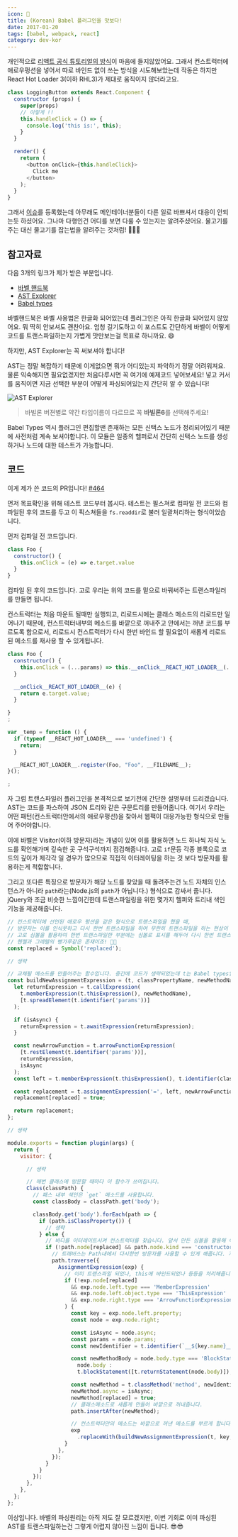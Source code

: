```yaml
---
icon: 🐠
title: (Korean) Babel 플러그인을 맛보다!
date: 2017-01-20
tags: [babel, webpack, react]
category: dev-kor
---
```


개인적으로 [리액트 공식 튜토리얼의 방식](https://facebook.github.io/react/docs/handling-events.html)이 마음에 들지않았어요.
그래서 컨스트럭터에 애로우펑션을 넣어서 따로 바인드 없이 쓰는 방식을 시도해보았는데 작동은 하지만 React Hot Loader 3(이하 RHL3)가 제대로 움직이지 않더라고요.

```js
class LoggingButton extends React.Component {
  constructor (props) {
    super(props)
    // 이렇게 !!
    this.handleClick = () => {
      console.log('this is:', this);
    }
  }

  render() {
    return (
      <button onClick={this.handleClick}>
        Click me
      </button>
    );
  }
}
```

그래서 [이슈](https://github.com/gaearon/react-hot-loader/issues/427)를 등록했는데 아무래도 메인테이너분들이 다른 일로 바쁘셔서 대응이 안되는듯 하셨어요. 그나마 다행인건 어디를 보면 다룰 수 있는지는 알려주셨어요. 물고기를 주는 대신 물고기를 잡는법을 알려주는 것처럼! :fishing_pole_and_fish::fishing_pole_and_fish::fishing_pole_and_fish:

## 참고자료

다음 3개의 링크가 제가 받은 부분입니다.

- [바벨 핸드북](https://github.com/thejameskyle/babel-handbook)
- [AST Explorer](https://astexplorer.net/)
- [Babel types](https://github.com/babel/babel/tree/master/packages/babel-types)

바벨핸드북은 바벨 사용법은 한글화 되어있는데 플러그인은 아직 한글화 되어있지 않았어요. 뭐 딱히 안보셔도 괜찬아요. 엄청 길기도하고 이 포스트도 간단하게 바벨이 어떻게 코드를 트랜스파일하는지 가볍게 맛만보는걸 목표로 하니까요. :smile:

하지만, AST Explorer는 꼭 써보셔야 합니다!

AST는 정말 복잡하기 때문에 이게없으면 뭐가 어디있는지 파악하기 정말 어려워져요. 물론 익숙해지면 필요없겠지만 처음다루시면 꼭 여기에 예제코드 넣어보세요!
넣고 커서를 움직이면 지금 선택한 부분이 어떻게 파싱되어있는지 간단히 알 수 있습니다!

![AST Explorer](/assets/images/ast-explorer.png)

> 바빌론 버젼별로 약간 타입이름이 다르므로 꼭 **바빌론6**를 선택해주세요!

Babel Types 역시 플러그인 편집할땐 존재하는 모든 신택스 노드가 정리되어있기 때문에 사전처럼 계속 보셔야합니다.
이 모듈은 일종의 헬퍼로서 간단히 신택스 노드를 생성하거나 노드에 대한 테스트가 가능합니다.

## 코드

이게 제가 쓴 코드의 PR입니다! [#464](https://github.com/gaearon/react-hot-loader/pull/464/files)

먼저 목표확인을 위해 테스트 코드부터 봅시다. 테스트는 필스쳐로 컴파일 전 코드와 컴파일된 후의 코드를 두고 이 픽스쳐들을 `fs.readdir`로 불러 일괄처리하는 형식이었습니다.

먼저 컴파일 전 코드입니다.

```js
class Foo {
  constructor() {
    this.onClick = (e) => e.target.value
  }
}
```

컴파일 된 후의 코드입니다. 고로 우리는 위의 코드를 밑으로 바꿔써주는 트랜스파일러를 만들면 됩니다.

컨스트럭터는 처음 마운트 될때만 실행되고, 리로드시에는 클래스 메소드의 리로드만 일어나기 때문에, 컨스트럭터내부의 메소드를 바깥으로 꺼내주고 안에서는 꺼낸 코드를 부르도록 함으로서, 리로드시 컨스트럭터가 다시 한번 바인드 할 필요없이 새롭게 리로드된 메소드를 재사용 할 수 있게됩니다.

```js
class Foo {
  constructor() {
    this.onClick = (...params) => this.__onClick__REACT_HOT_LOADER__(...params);
  }

  __onClick__REACT_HOT_LOADER__(e) {
    return e.target.value;
  }

}
;

var _temp = function () {
  if (typeof __REACT_HOT_LOADER__ === 'undefined') {
    return;
  }

  __REACT_HOT_LOADER__.register(Foo, "Foo", __FILENAME__);
}();

;
```

자 그럼 트랜스파일러 플러그인을 본격적으로 보기전에 간단한 설명부터 드리겠습니다. AST는 코드를 파스하여 JSON 트리와 같은 구문트리를 만들어줍니다. 여기서 우리는 어떤 패턴(컨스트럭터안에서의 애로우펑션)을 찾아서 웹팩이 대응가능한 형식으로 만들어 주어야합니다.

이에 바벨은 Visitor(이하 방문자)라는 개념이 있어 이를 활용하면 노드 하나씩 자식 노드를 확인해가며 깊숙한 곳 구석구석까지 점검해줍니다. 고로 `if`문등 각종 블록으로 코드의 깊이가 제각각 일 경우가 많으므로 직접적 이터레이팅을 하는 것 보다 방문자를 활용하는게 적합합니다.

그리고 또다른 특징으로 방문자가 해당 노드를 찾았을 때 돌려주는건 노드 자체의 인스턴스가 아니라 `path`라는(Node.js의 `path`가 아닙니다.) 형식으로 감싸서 줍니다. jQuery와 조금 비슷한 느낌이긴한데 트랜스파일링을 위한 몇가지 헬퍼와 트리내 색인기능을 제공해줍니다.

```js
// 컨스트럭터에 선언된 애로우 펑션을 같은 형식으로 트랜스파일을 했을 때,
// 방문자는 이를 인식못하고 다시 한번 트랜스파일을 하여 무한히 트랜스파일을 하는 현상이 생깁니다.
// 고로 심볼을 활용하여 한번 트랜스파일한 부분에는 심볼로 표시를 해두어 다시 한번 트랜스파일한 부분은 무시하게 합니다.
// 헨젤과 그레텔의 빵가루같은 존재이죠! 🍞🍞
const replaced = Symbol('replaced');

// 생략

// 교체될 메소드를 만들어주는 함수입니다. 중간에 코드가 생략되었는데 t는 Babel types입니다.
const buildNewAssignmentExpression = (t, classPropertyName, newMethodName, isAsync) => {
  let returnExpression = t.callExpression(
    t.memberExpression(t.thisExpression(), newMethodName),
    [t.spreadElement(t.identifier('params'))]
  );

  if (isAsync) {
    returnExpression = t.awaitExpression(returnExpression);
  }

  const newArrowFunction = t.arrowFunctionExpression(
    [t.restElement(t.identifier('params'))],
    returnExpression,
    isAsync
  );
  const left = t.memberExpression(t.thisExpression(), t.identifier(classPropertyName.name));

  const replacement = t.assignmentExpression('=', left, newArrowFunction);
  replacement[replaced] = true;

  return replacement;
};

// 생략

module.exports = function plugin(args) {
  return {
    visitor: {

      // 생략

      // 매번 클래스에 방문할 때마다 이 함수가 쓰여집니다.
      Class(classPath) {
        // 패스 내부 색인은 `get` 메소드를 사용합니다.
        const classBody = classPath.get('body');

        classBody.get('body').forEach(path => {
          if (path.isClassProperty()) {
            // 생략
          } else {
            // 바디를 이터레이트시켜 컨스트럭터를 찾습니다. 앞서 만든 심볼을 활용해 이미 트랜스파일된 메소드는 무시합니다.
            if (!path.node[replaced] && path.node.kind === 'constructor') {
              // 트래버스는 Path내에서 다시한번 방문자를 사용할 수 있게 해줍니다. 저는 컨스트럭터안의 애로우 펑션이 대입되는 구문을 찾기위해 사용합니다.
              path.traverse({
                AssignmentExpression(exp) {
                  // 이미 트랜스파일 되었나, this에 바인드되었나 등등을 처리해줍니다.
                  if (!exp.node[replaced]
                    && exp.node.left.type === 'MemberExpression'
                    && exp.node.left.object.type === 'ThisExpression'
                    && exp.node.right.type === 'ArrowFunctionExpression'
                  ) {
                    const key = exp.node.left.property;
                    const node = exp.node.right;

                    const isAsync = node.async;
                    const params = node.params;
                    const newIdentifier = t.identifier(`__${key.name}__REACT_HOT_LOADER__`);

                    const newMethodBody = node.body.type === 'BlockStatement' ?
                      node.body :
                      t.blockStatement([t.returnStatement(node.body)]);

                    const newMethod = t.classMethod('method', newIdentifier, params, newMethodBody);
                    newMethod.async = isAsync;
                    newMethod[replaced] = true;
                    // 클래스메소드로 새롭게 만들어 바깥으로 꺼내줍니다.
                    path.insertAfter(newMethod);

                    // 컨스트럭터안의 메소드는 바깥으로 꺼낸 메소드를 부르게 합니다.
                    exp
                      .replaceWith(buildNewAssignmentExpression(t, key, newIdentifier, isAsync));
                  }
                },
              });
            }
          }
        });
      },
    },
  };
};
```

이상입니다. 바벨의 파싱원리는 아직 저도 잘 모르겠지만, 이번 기회로 이미 파싱된 AST를 트랜스파일하는건 그렇게 어렵지 않아진 느낌이 듭니다. :sunglasses::sunglasses:
